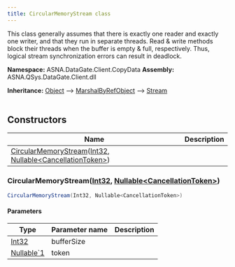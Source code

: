 ```yaml
---
title: CircularMemoryStream class
---
```


This class generally assumes that there is exactly one reader and
exactly one writer, and that they run in separate threads.  Read &
write methods block their threads when the buffer is empty & full,
respectively.  Thus, logical stream synchronization errors can result
in deadlock.

**Namespace:** ASNA.DataGate.Client.CopyData
**Assembly:** ASNA.QSys.DataGate.Client.dll

**Inheritance:** [Object](https://docs.microsoft.com/en-us/dotnet/api/system.object) --> [MarshalByRefObject](https://learn.microsoft.com/en-us/dotnet/api/system.marshalbyrefobject?view=net-8.0) --> [Stream](https://learn.microsoft.com/en-us/dotnet/api/system.io.stream?view=net-8.0)
<br>
<br>

## Constructors

| Name | Description |
| --- | --- |
| [CircularMemoryStream](#circularmemorystream-int32-nullable-cancellationtoken-)([Int32](https://docs.microsoft.com/en-us/dotnet/api/system.int32), [Nullable\<CancellationToken\>](https://learn.microsoft.com/en-us/dotnet/csharp/language-reference/builtin-types/nullable-value-types)) | 

### CircularMemoryStream([Int32](https://docs.microsoft.com/en-us/dotnet/api/system.int32), [Nullable\<CancellationToken\>](https://learn.microsoft.com/en-us/dotnet/csharp/language-reference/builtin-types/nullable-value-types))



```cs
CircularMemoryStream(Int32, Nullable<CancellationToken>)
```

#### Parameters

| Type | Parameter name | Description
| --- | --- | ---
| [Int32](https://docs.microsoft.com/en-us/dotnet/api/system.int32) | bufferSize | 
| [Nullable`1](https://learn.microsoft.com/en-us/dotnet/csharp/language-reference/builtin-types/nullable-value-types) | token | 
